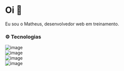 # Oi :wave:

Eu sou o Matheus, desenvolvedor web em treinamento.

### :gear: Tecnologias
![image](https://img.shields.io/badge/PHP-777BB4?style=for-the-badge&logo=php&logoColor=white)  
![image](https://img.shields.io/badge/JavaScript-F7DF1E?style=for-the-badge&logo=javascript&logoColor=black)  
![image](https://img.shields.io/badge/Node.js-43853D?style=for-the-badge&logo=node.js&logoColor=white)  
![image](https://img.shields.io/badge/MySQL-00000F?style=for-the-badge&logo=mysql&logoColor=white)  


